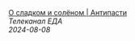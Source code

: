 <!--2024-08-08 19:01:00-->
<div class="yb">
  <a class="nodecor" href="/posts.html?eda/o_sladkom_i_solenom_antipasti">
    <img class="preview" data-videoid="0TQcx3em2CM" src="https://i1.ytimg.com/vi/0TQcx3em2CM/hqdefault.jpg" align="middle" alt="">
  </a>
  <div class="inlbl text">
    <a class="nodecor" href="/posts.html?eda/o_sladkom_i_solenom_antipasti">О сладком и солёном | Антипасти</a><br>
    <i class="smaller2">Телеканал ЕДА</i><br>
    <i class="smaller3">2024-08-08</i>
  </div>
</div>
